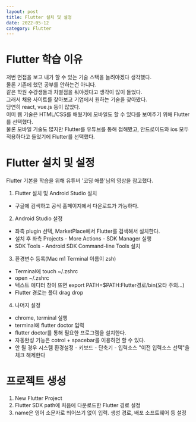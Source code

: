 ```yaml
---
layout: post
title: Flutter 설치 및 설정
date: 2022-05-12
category: Flutter
---
```

# Flutter 학습 이유
저번 면접을 보고 내가 할 수 있는 기술 스택을 늘려야겠다 생각했다.      
물론 기존에 했던 공부를 안하는건 아니다.     
같은 학원 수강생들과 차별점을 둬야겠다고 생각이 많이 들었다.        
그래서 채용 사이트를 찾아보고 기업에서 원하는 기술을 찾아봤다.     
당연히 react, vue.js 등이 많았다.       
이미 웹 기술은 HTML/CSS를 배웠기에 모바일도 할 수 있다를 보여주기 위해 Flutter를 선택했다.         
물론 모바일 기술도 많지만 Flutter를 유튜브를 통해 접해봤고, 안드로이드와 ios 모두 적용하다고 들었기에 Flutter를 선택했다.         

# Flutter 설치 및 설정
Flutter 기본을 학습을 위해 유튜버 '코딩 애플'님의 영상을 참고했다.      
1. Flutter 설치 및 Android Studio 설치      
 - 구글에 검색하고 공식 홈페이지에서 다운로드가 가능하다.     
2. Android Studio 설정        
 - 좌측 plugin 선택, MarketPlace에서 Flutter를 검색해서 설치한다.     
 - 설치 후 좌측 Projects - More Actions - SDK Manager 실행      
 - SDK Tools - Android SDK Command-line Tools 설치
3. 환경변수 등록(Mac m1 Terminal 이름이 zsh)
 - Terminal에 touch ~/.zshrc
 - open ~/.zshrc
 - 텍스트 에디터 창이 뜨면 export PATH=$PATH:Flutter경로/bin(오타 주의...)
 - Flutter 경로는 폴더 drag drop
4. 나머지 설정
 - chrome, terminal 실행
 - terminal에 flutter doctor 입력
 - flutter doctor를 통해 필요한 프로그램을 설치한다.
 - 자동완성 기능은 cotrol + spacebar를 이용하면 할 수 있다.     
 - 안 될 경우 시스템 환경설정 - 키보드 - 단축기 - 입력소스 "이전 입력소스 선택"을 체크 해제한다  

# 프로젝트 생성
1. New Flutter Project 
2. Flutter SDK path에 처음에 다운로드한 Flutter 경로 설정    
3. name은 영어 소문자로 띄어쓰기 없이 입력. 생성 경로, 배포 소프트웨어 등 설정
